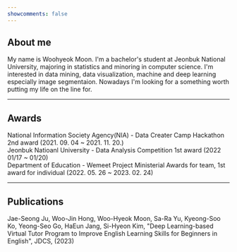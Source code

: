 ```yaml
---
showcomments: false
---
```


## About me

My name is Woohyeok Moon. I'm a bachelor's student at Jeonbuk National University, majoring in statistics and minoring in computer science. I'm interested in data mining, data visualization, machine and deep learning especially image segmentaion. Nowadays I'm looking for a something worth putting my life on the line for.

---

## Awards

National Information Society Agency(NIA) - Data Creater Camp Hackathon 2nd award (2021. 09. 04 ~ 2021. 11. 20.)  
Jeonbuk Natioanl University - Data Analysis Competition 1st award (2022 01/17 ~ 01/20)  
Department of Education - Wemeet Project Ministerial Awards for team, 1st award for individual (2022. 05. 26 ~ 2023. 02. 24)  

---

## Publications

Jae-Seong Ju, Woo-Jin Hong, Woo-Hyeok Moon, Sa-Ra Yu, Kyeong-Soo Ko, Yeong-Seo Go, HaEun Jang, Si-Hyeon Kim, "Deep Learning-based Virtual Tutor Program to Improve English Learning Skills for Beginners in English", JDCS, (2023)
